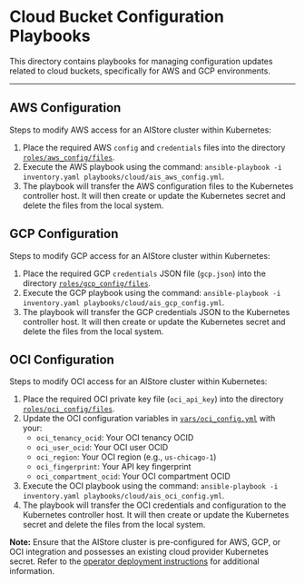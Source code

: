 # Cloud Bucket Configuration Playbooks

This directory contains playbooks for managing configuration updates related to cloud buckets, specifically for AWS and GCP environments.

---
## AWS Configuration

Steps to modify AWS access for an AIStore cluster within Kubernetes:

1. Place the required AWS `config` and `credentials` files into the directory [`roles/aws_config/files`](roles/aws_config/files).
2. Execute the AWS playbook using the command: `ansible-playbook -i inventory.yaml playbooks/cloud/ais_aws_config.yml`.
3. The playbook will transfer the AWS configuration files to the Kubernetes controller host. It will then create or update the Kubernetes secret and delete the files from the local system.

## GCP Configuration

Steps to modify GCP access for an AIStore cluster within Kubernetes:

1. Place the required GCP `credentials` JSON file (`gcp.json`) into the directory [`roles/gcp_config/files`](roles/gcp_config/files).
2. Execute the GCP playbook using the command: `ansible-playbook -i inventory.yaml playbooks/cloud/ais_gcp_config.yml`.
3. The playbook will transfer the GCP credentials JSON to the Kubernetes controller host. It will then create or update the Kubernetes secret and delete the files from the local system.

## OCI Configuration

Steps to modify OCI access for an AIStore cluster within Kubernetes:

1. Place the required OCI private key file (`oci_api_key`) into the directory [`roles/oci_config/files`](roles/oci_config/files).
2. Update the OCI configuration variables in [`vars/oci_config.yml`](vars/oci_config.yml) with your:
   - `oci_tenancy_ocid`: Your OCI tenancy OCID
   - `oci_user_ocid`: Your OCI user OCID  
   - `oci_region`: Your OCI region (e.g., `us-chicago-1`)
   - `oci_fingerprint`: Your API key fingerprint
   - `oci_compartment_ocid`: Your OCI compartment OCID
3. Execute the OCI playbook using the command: `ansible-playbook -i inventory.yaml playbooks/cloud/ais_oci_config.yml`.
4. The playbook will transfer the OCI credentials and configuration to the Kubernetes controller host. It will then create or update the Kubernetes secret and delete the files from the local system.

**Note:** Ensure that the AIStore cluster is pre-configured for AWS, GCP, or OCI integration and possesses an existing cloud provider Kubernetes secret. Refer to the [operator deployment instructions](../../operator/README.md) for additional information.